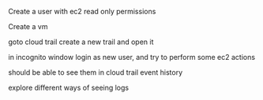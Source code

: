 Create a user with ec2 read only permissions

Create a vm 

goto cloud trail create a new trail and open it



in incognito window login as new user, and try to perform some ec2 actions

should be able to see them in cloud trail event history

explore different ways of seeing logs
